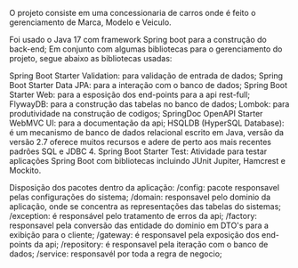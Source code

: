 O projeto consiste em uma concessionaria de carros onde é feito o gerenciamento de Marca, Modelo e Veiculo.

Foi usado o Java 17 com framework Spring boot para a construção do back-end;
Em conjunto com algumas bibliotecas para o gerenciamento do projeto, segue abaixo as bibliotecas usadas:
  
  Spring Boot Starter Validation: para validação de entrada de dados;
  Spring Boot Starter Data JPA: para a interação com o banco de dados;
  Spring Boot Starter Web: para a esposição dos end-points para a api rest-full;
  FlywayDB: para a construção das tabelas no banco de dados;
  Lombok: para produtividade na construção de codigos;
  SpringDoc OpenAPI Starter WebMVC UI: para a documentação da api;
  HSQLDB (HyperSQL Database): é um mecanismo de banco de dados relacional escrito em Java, versão da versão 2.7 oferece muitos recursos e adere de perto aos mais recentes padrões SQL e JDBC 4.
  Spring Boot Starter Test: Atividade para testar aplicações Spring Boot com bibliotecas incluindo JUnit Jupiter, Hamcrest e Mockito.

Disposição dos pacotes dentro da aplicação:
  /config: pacote responsavel pelas configurações do sistema;
  /domain: responsavel pelo dominio da aplicação, onde se concentra as representações das tabelas do sistemas;
  /exception: é responsável pelo tratamento de erros da api;
  /factory: responsavel pela conversão das entidade do dominio em DTO's para a exibição para o cliente;
  /gateway: é responsavel pela exposição dos end-points da api;
  /repository: é responsavel pela iteração com o banco de dados;
  /service: responsavél por toda a regra de negocio;
